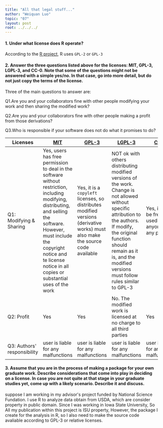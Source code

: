 ```yaml
---
title: "All that legal stuff..."
author: "Weiquan Luo"
topic: "07"
layout: post
root: ../../../
---
```




#### 1. Under what license does R operate?

  According to the [R project](https://www.r-project.org/Licenses/), R uses `GPL-2` or `GPL-3`
  
#### 2. Answer the three questions listed above for the licenses: MIT, GPL-3,  LGPL-3, and CC-0. Note that some of the questions might not be answered with a simple yes/no. In that case, go into more detail, but do not just copy the terms of the license.

  Three of the main questions to answer are: 

  Q1.Are you and your collaborators fine with other people modifying your work and then sharing the modified work?
  
  Q2.Are you and your collaborators fine with other people making a profit from those derivations?
  
  Q3.Who is responsible if your software does not do what it promises to do?

|Licenses |[MIT](https://tldrlegal.com/license/mit-license)| [GPL-3](https://tldrlegal.com/license/gnu-general-public-license-v3-(gpl-3))| [LGPL-3](https://www.gnu.org/licenses/old-licenses/lgpl-2.1.en.html)| [CC-0](https://tldrlegal.com/license/creative-commons-cc0-1.0-universal)| 
|---------------|---------------|---------------|---------------|---------------|
|Q1: Modifying & Sharing|Yes, users has free permission to deal in the software without restriction, including modifying, distributing, and selling the software. However, must include the copyright notice and te license notice in all copies or substantial uses of the work|Yes, it is a `copyleft` licenses, so distributes modified versions (derivative works) must also make the source code available |NOT ok with others distributing modified versions of the work. Change is not allowed without specific attribution to the authors. If modify, the original function should remain as it is, and the modified versions must follow rules similar to GPL-3 |Yes, it can be freely used by anyone for any purpose|
|Q2: Profit|Yes|Yes|No. The modified work is licensed at no charge to all third parties|Yes|
|Q3: Authors' responsibility|user is liable for any malfunctions|user is liable for any malfunctions|user is liable for any malfunctions|user is liable for any malfunctions |

#### 3. Assume that you are in the process of making a package for your own graduate work. Describe considerations that come into play in deciding on a license. In case you are not quite at that stage in your graduate studies yet, come up with a likely scenario. Describe it and discuss.

suppose I am working in my advisor's project funded by National Science Fundation. I use R to analyze data obtain from USDA, which are consider property in public domain. Since I was working in Iowa State University, So All my publication within this project is ISU property, However, the package I create for the analysis in R, so I also need to make the source code avaliable according to GPL-3 or relative licenses.
